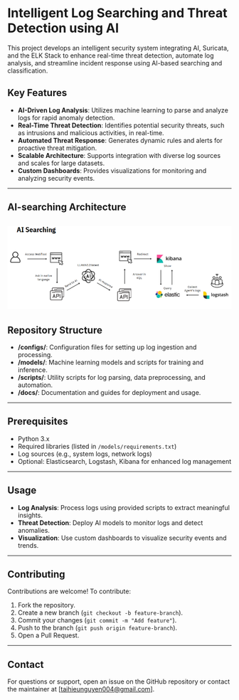 # Intelligent Log Searching and Threat Detection using AI
This project develops an intelligent security system integrating AI, Suricata, and the ELK Stack to enhance real-time threat detection, automate log analysis, and streamline incident response using AI-based searching and classification.

## Key Features
- **AI-Driven Log Analysis**: Utilizes machine learning to parse and analyze logs for rapid anomaly detection.
- **Real-Time Threat Detection**: Identifies potential security threats, such as intrusions and malicious activities, in real-time.
- **Automated Threat Response**: Generates dynamic rules and alerts for proactive threat mitigation.
- **Scalable Architecture**: Supports integration with diverse log sources and scales for large datasets.
- **Custom Dashboards**: Provides visualizations for monitoring and analyzing security events.
---

## AI-searching Architecture

![Infrastructure Architecture](https://github.com/taihieunguyen/Intelligent-Log-Searching-and-Threat-Detection-using-AI/blob/main/diagrams/AI%20Searching%20Model.png?raw=true)
---

## Repository Structure
- **/configs/**: Configuration files for setting up log ingestion and processing.
- **/models/**: Machine learning models and scripts for training and inference.
- **/scripts/**: Utility scripts for log parsing, data preprocessing, and automation.
- **/docs/**: Documentation and guides for deployment and usage.

---

## Prerequisites
- Python 3.x
- Required libraries (listed in `/models/requirements.txt`)
- Log sources (e.g., system logs, network logs)
- Optional: Elasticsearch, Logstash, Kibana for enhanced log management

---

## Usage
- **Log Analysis**: Process logs using provided scripts to extract meaningful insights.
- **Threat Detection**: Deploy AI models to monitor logs and detect anomalies.
- **Visualization**: Use custom dashboards to visualize security events and trends.

---

## Contributing
Contributions are welcome! To contribute:
1. Fork the repository.
2. Create a new branch (`git checkout -b feature-branch`).
3. Commit your changes (`git commit -m "Add feature"`).
4. Push to the branch (`git push origin feature-branch`).
5. Open a Pull Request.

---

## Contact
For questions or support, open an issue on the GitHub repository or contact the maintainer at [taihieunguyen004@gmail.com].
